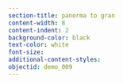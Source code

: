 ```yaml
---
section-title: panorma to gran
content-width: 8
content-indent: 2
background-color: black
text-color: white
font-size:
additional-content-styles:
objectid: demo_009
---
```



